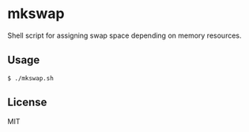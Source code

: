 # mkswap

Shell script for assigning swap space depending on memory resources.

## Usage

```
$ ./mkswap.sh
```

## License

MIT
